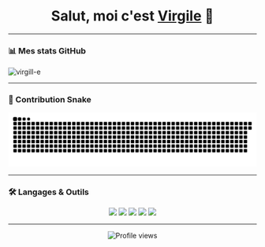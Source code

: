<!-- README.md -->

<h1 align="center">
  Salut, moi c'est <a href="https://github.com/virgill-e">Virgile</a> 👋
</h1>

---

### 📊 Mes stats GitHub

<p><img align="center" src="https://github-readme-stats.vercel.app/api/top-langs?username=virgill-e&show_icons=true&theme=dark&locale=en&layout=compact" alt="virgill-e" /></p>

---

### 🐍 Contribution Snake

![Snake animation](./dist/github-contribution-grid-snake.svg)

---

### 🛠️ Langages & Outils

<p align="center">
  <img src="https://img.shields.io/badge/-Dotnet-333?style=flat-square&logo=dotnet" />
  <img src="https://img.shields.io/badge/-Nuxt-333?style=flat-square&logo=Nuxt" />
  <img src="https://img.shields.io/badge/-Flutter-333?style=flat-square&logo=flutter" />
<img src="https://img.shields.io/badge/-Java-333?style=flat-square&logo=openjdk" />
  <img src="https://img.shields.io/badge/-Git-333?style=flat-square&logo=git" />
</p>

---

<p align="center">
  <img src="https://komarev.com/ghpvc/?username=virgill-e&style=flat-square&color=blue" alt="Profile views" />
</p>

